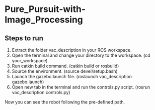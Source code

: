 # Pure_Pursuit-with-Image_Processing

## Steps to run
1. Extract the folder vac_description in your ROS workspace.
2. Open the terminal and change your directory to the workspace. (cd your_workspace)
3. Run catkin build command. (catkin build or rosbuild)
4. Source the environment. (source devel/setup.bash)
5. Launch the gazebo.launch file. (roslaunch vac_description gazebo.launch)
6. Open new tab in the terminal and run the controls.py script. (rosrun vac_description controls.py)

Now you can see the robot following the pre-defined path.
